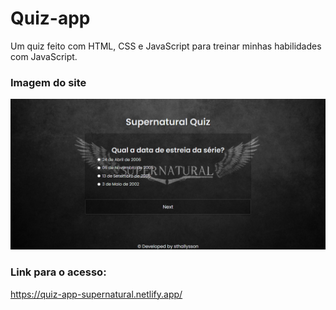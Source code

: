 # Quiz-app
Um quiz feito com HTML, CSS e JavaScript para treinar minhas habilidades com JavaScript.

### Imagem do site
<img src="quiz-app.png">

### Link para o acesso:
https://quiz-app-supernatural.netlify.app/
